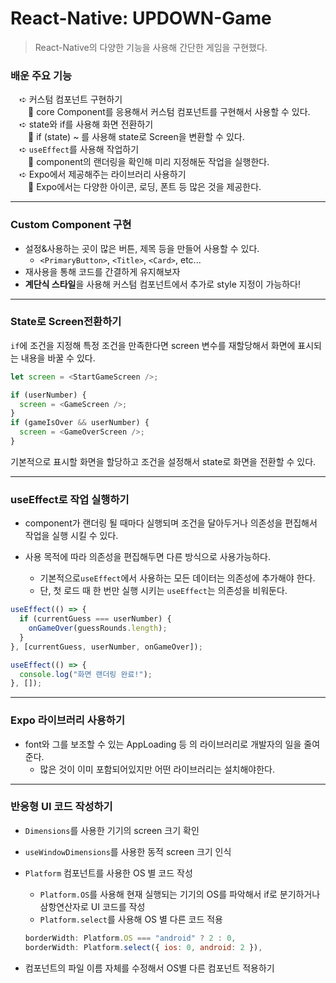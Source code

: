 # React-Native: UPDOWN-Game

> React-Native의 다양한 기능을 사용해 간단한 게임을 구현했다.

### **배운 주요 기능**

&emsp;➪ 커스텀 컴포넌트 구현하기  
&emsp;&emsp;🧩 core Component를 응용해서 커스텀 컴포넌트를 구현해서 사용할 수 있다.  
&emsp;➪ state와 if를 사용해 화면 전환하기  
&emsp;&emsp;🧩 if (state) ~ 를 사용해 state로 Screen을 변환할 수 있다.  
&emsp;➪ `useEffect`를 사용해 작업하기  
&emsp;&emsp;🧩 component의 랜더링을 확인해 미리 지정해둔 작업을 실행한다.  
&emsp;➪ Expo에서 제공해주는 라이브러리 사용하기  
&emsp;&emsp;🧩 Expo에서는 다양한 아이콘, 로딩, 폰트 등 많은 것을 제공한다.

---

### **Custom Component 구현**

- 설정&사용하는 곳이 많은 버튼, 제목 등을 만들어 사용할 수 있다.
  - `<PrimaryButton>`, `<Title>`, `<Card>`, etc...
- 재사용을 통해 코드를 간결하게 유지해보자
- **계단식 스타일**을 사용해 커스텀 컴포넌트에서 추가로 style 지정이 가능하다!

---

### **State로 Screen전환하기**

`if`에 조건을 지정해 특정 조건을 만족한다면 screen 변수를 재할당해서 화면에 표시되는 내용을 바꿀 수 있다.

```javascript
let screen = <StartGameScreen />;

if (userNumber) {
  screen = <GameScreen />;
}
if (gameIsOver && userNumber) {
  screen = <GameOverScreen />;
}
```

기본적으로 표시할 화면을 할당하고 조건을 설정해서 state로 화면을 전환할 수 있다.

---

### **useEffect로 작업 실행하기**

- component가 랜더링 될 때마다 실행되며 조건을 달아두거나 의존성을 편집해서 작업을 실행 시킬 수 있다.

- 사용 목적에 따라 의존성을 편집해두면 다른 방식으로 사용가능하다.
  - 기본적으로`useEffect`에서 사용하는 모든 데이터는 의존성에 추가해야 한다.
  - 단, 첫 로드 때 한 번만 실행 시키는 `useEffect`는 의존성을 비워둔다.

```javascript
useEffect(() => {
  if (currentGuess === userNumber) {
    onGameOver(guessRounds.length);
  }
}, [currentGuess, userNumber, onGameOver]);

useEffect(() => {
  console.log("화면 랜더링 완료!");
}, []);
```

---

### **Expo 라이브러리 사용하기**

- font와 그를 보조할 수 있는 AppLoading 등 의 라이브러리로 개발자의 일을 줄여준다.
  - 많은 것이 이미 포함되어있지만 어떤 라이브러리는 설치해야한다.

---

### **반응형 UI 코드 작성하기**

- `Dimensions`를 사용한 기기의 screen 크기 확인
- `useWindowDimensions`를 사용한 동적 screen 크기 인식
- `Platform` 컴포넌트를 사용한 OS 별 코드 작성

  - `Platform.OS`를 사용해 현재 실행되는 기기의 OS를 파악해서 if로 분기하거나 삼항연산자로 UI 코드를 작성
  - `Platform.select`를 사용해 OS 별 다른 코드 적용

  ```javascript
  borderWidth: Platform.OS === "android" ? 2 : 0,
  borderWidth: Platform.select({ ios: 0, android: 2 }),
  ```

- 컴포넌트의 파일 이름 자체를 수정해서 OS별 다른 컴포넌트 적용하기
